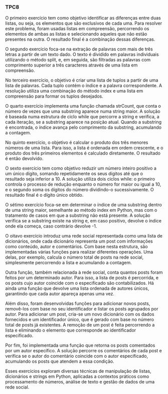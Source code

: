 ### TPC8

O primeiro exercício tem como objetivo identificar as diferenças entre duas listas, ou seja, os elementos que são exclusivos de cada uma. 
Para resolver este problema, foram usadas listas em compreensão, percorrendo os elementos de ambas as listas e selecionando aqueles que
não estão presentes na outra. O resultado final é a combinação dessas diferenças.

O segundo exercício foca-se na extração de palavras com mais de três letras a partir de um texto dado. O texto é dividido em palavras 
individuais utilizando o método split, e, em seguida, são filtradas as palavras com comprimento superior a três caracteres através de uma 
lista em compreensão.

No terceiro exercício, o objetivo é criar uma lista de tuplos a partir de uma lista de palavras. Cada tuplo contém o índice e a palavra
correspondente. A resolução utiliza uma combinação do método index e uma lista em compreensão para formar os tuplos desejados.

O quarto exercício implementa uma função chamada strCount, que conta o número de vezes que uma substring aparece numa string maior. A solução
é baseada numa estrutura de ciclo while que percorre a string e verifica, a cada iteração, se a substring aparece na posição atual.
Quando a substring é encontrada, o índice avança pelo comprimento da substring, acumulando a contagem.

No quinto exercício, o objetivo é calcular o produto dos três menores números de uma lista. Para isso, a lista é ordenada em ordem crescente,
e o produto dos três primeiros elementos é calculado diretamente. O resultado é então devolvido.

O sexto exercício tem como objetivo reduzir um número inteiro positivo a um único dígito, somando repetidamente os seus dígitos até que o 
resultado seja inferior a 10. A solução utiliza dois ciclos while: o primeiro controla o processo de redução enquanto o número for maior 
ou igual a 10, e o segundo soma os dígitos do número dividindo-o sucessivamente. O resultado final é o dígito único obtido.

O sétimo exercício foca-se em determinar o índice de uma substring dentro de uma string maior, semelhante ao método index em Python, mas 
com o tratamento de casos em que a substring não está presente. A solução verifica se a substring existe na string e, em caso positivo,
devolve o índice onde ela começa, caso contrário devolve -1.

O oitavo exercício introduz uma rede social representada como uma lista de dicionários, onde cada dicionário representa um post com 
informações como conteúdo, autor e comentários. Com base nesta estrutura, são implementadas várias funções para realizar diferentes 
operações. Uma delas, por exemplo, calcula o número total de posts na rede social, simplesmente percorrendo a lista e acumulando a contagem.

Outra função, também relacionada à rede social, conta quantos posts foram feitos por um determinado autor. Para isso, a lista de posts é 
percorrida, e os posts cujo autor coincide com o especificado são contabilizados. Há ainda uma função que devolve uma lista ordenada de 
autores únicos, garantindo que cada autor apareça apenas uma vez.

Além disso, foram desenvolvidas funções para adicionar novos posts, removê-los com base no seu identificador e listar os posts agrupados 
por autor. Para adicionar um post, cria-se um novo dicionário com os dados fornecidos e um identificador único, que é gerado com base no 
número total de posts já existentes. A remoção de um post é feita percorrendo a lista e eliminando o elemento que corresponde ao 
identificador especificado.

Por fim, foi implementada uma função que retorna os posts comentados por um autor específico. A solução percorre os comentários de cada post
e verifica se o autor do comentário coincide com o autor especificado, acumulando os posts que atendem a essa condição.

Esses exercícios exploram diversas técnicas de manipulação de listas, dicionários e strings em Python, aplicadas a contextos práticos 
como processamento de números, análise de texto e gestão de dados de uma rede social.